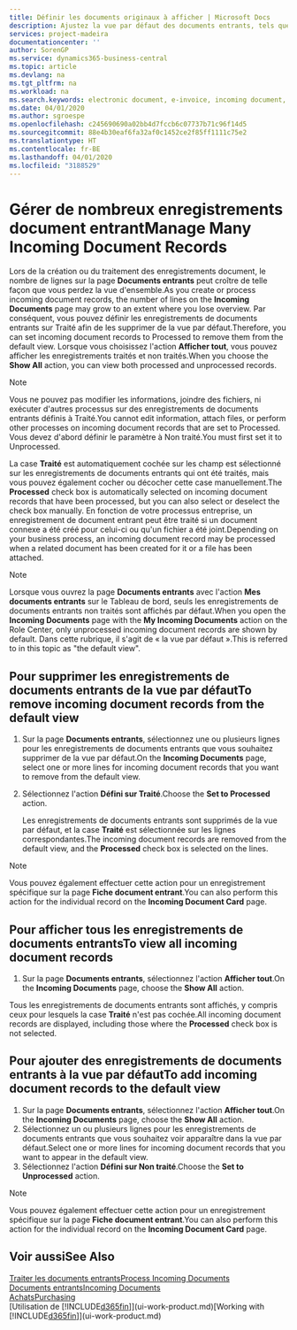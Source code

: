 ```yaml
---
title: Définir les documents originaux à afficher | Microsoft Docs
description: Ajustez la vue par défaut des documents entrants, tels que des factures électroniques, afin d'améliorer votre vue d'ensemble des enregistrements traités et non-traités.
services: project-madeira
documentationcenter: ''
author: SorenGP
ms.service: dynamics365-business-central
ms.topic: article
ms.devlang: na
ms.tgt_pltfrm: na
ms.workload: na
ms.search.keywords: electronic document, e-invoice, incoming document, OCR, ecommerce, document exchange, import invoice
ms.date: 04/01/2020
ms.author: sgroespe
ms.openlocfilehash: c245690690a02bb4d7fccb6c07737b71c96f14d5
ms.sourcegitcommit: 88e4b30eaf6fa32af0c1452ce2f85ff1111c75e2
ms.translationtype: HT
ms.contentlocale: fr-BE
ms.lasthandoff: 04/01/2020
ms.locfileid: "3188529"
---
```

# <a name="manage-many-incoming-document-records"></a><span data-ttu-id="3ded7-103">Gérer de nombreux enregistrements document entrant</span><span class="sxs-lookup"><span data-stu-id="3ded7-103">Manage Many Incoming Document Records</span></span>
<span data-ttu-id="3ded7-104">Lors de la création ou du traitement des enregistrements document, le nombre de lignes sur la page **Documents entrants** peut croître de telle façon que vous perdez la vue d'ensemble.</span><span class="sxs-lookup"><span data-stu-id="3ded7-104">As you create or process incoming document records, the number of lines on the **Incoming Documents** page may grow to an extent where you lose overview.</span></span> <span data-ttu-id="3ded7-105">Par conséquent, vous pouvez définir les enregistrements de documents entrants sur Traité afin de les supprimer de la vue par défaut.</span><span class="sxs-lookup"><span data-stu-id="3ded7-105">Therefore, you can set incoming document records to Processed to remove them from the default view.</span></span> <span data-ttu-id="3ded7-106">Lorsque vous choisissez l'action **Afficher tout**, vous pouvez afficher les enregistrements traités et non traités.</span><span class="sxs-lookup"><span data-stu-id="3ded7-106">When you choose the **Show All** action, you can view both processed and unprocessed records.</span></span>

> [!NOTE]  
>   <span data-ttu-id="3ded7-107">Vous ne pouvez pas modifier les informations, joindre des fichiers, ni exécuter d'autres processus sur des enregistrements de documents entrants définis à Traité.</span><span class="sxs-lookup"><span data-stu-id="3ded7-107">You cannot edit information, attach files, or perform other processes on incoming document records that are set to Processed.</span></span> <span data-ttu-id="3ded7-108">Vous devez d'abord définir le paramètre à Non traité.</span><span class="sxs-lookup"><span data-stu-id="3ded7-108">You must first set it to Unprocessed.</span></span>

<span data-ttu-id="3ded7-109">La case **Traité** est automatiquement cochée sur les champ est sélectionné sur les enregistrements de documents entrants qui ont été traités, mais vous pouvez également cocher ou décocher cette case manuellement.</span><span class="sxs-lookup"><span data-stu-id="3ded7-109">The **Processed** check box is automatically selected on incoming document records that have been processed, but you can also select or deselect the check box manually.</span></span> <span data-ttu-id="3ded7-110">En fonction de votre processus entreprise, un enregistrement de document entrant peut être traité si un document connexe a été créé pour celui-ci ou qu'un fichier a été joint.</span><span class="sxs-lookup"><span data-stu-id="3ded7-110">Depending on your business process, an incoming document record may be processed when a related document has been created for it or a file has been attached.</span></span>

> [!NOTE]  
>   <span data-ttu-id="3ded7-111">Lorsque vous ouvrez la page **Documents entrants** avec l'action **Mes documents entrants** sur le Tableau de bord, seuls les enregistrements de documents entrants non traités sont affichés par défaut.</span><span class="sxs-lookup"><span data-stu-id="3ded7-111">When you open the **Incoming Documents** page with the **My Incoming Documents** action on the Role Center, only unprocessed incoming document records are shown by default.</span></span> <span data-ttu-id="3ded7-112">Dans cette rubrique, il s'agit de « la vue par défaut ».</span><span class="sxs-lookup"><span data-stu-id="3ded7-112">This is referred to in this topic as "the default view".</span></span>

## <a name="to-remove-incoming-document-records-from-the-default-view"></a><span data-ttu-id="3ded7-113">Pour supprimer les enregistrements de documents entrants de la vue par défaut</span><span class="sxs-lookup"><span data-stu-id="3ded7-113">To remove incoming document records from the default view</span></span>
1. <span data-ttu-id="3ded7-114">Sur la page **Documents entrants**, sélectionnez une ou plusieurs lignes pour les enregistrements de documents entrants que vous souhaitez supprimer de la vue par défaut.</span><span class="sxs-lookup"><span data-stu-id="3ded7-114">On the **Incoming Documents** page, select one or more lines for incoming document records that you want to remove from the default view.</span></span>
2. <span data-ttu-id="3ded7-115">Sélectionnez l'action **Défini sur Traité**.</span><span class="sxs-lookup"><span data-stu-id="3ded7-115">Choose the **Set to Processed** action.</span></span>

    <span data-ttu-id="3ded7-116">Les enregistrements de documents entrants sont supprimés de la vue par défaut, et la case **Traité** est sélectionnée sur les lignes correspondantes.</span><span class="sxs-lookup"><span data-stu-id="3ded7-116">The incoming document records are removed from the default view, and the **Processed** check box is selected on the lines.</span></span>

> [!NOTE]  
>   <span data-ttu-id="3ded7-117">Vous pouvez également effectuer cette action pour un enregistrement spécifique sur la page **Fiche document entrant**.</span><span class="sxs-lookup"><span data-stu-id="3ded7-117">You can also perform this action for the individual record on the **Incoming Document Card** page.</span></span>

## <a name="to-view-all-incoming-document-records"></a><span data-ttu-id="3ded7-118">Pour afficher tous les enregistrements de documents entrants</span><span class="sxs-lookup"><span data-stu-id="3ded7-118">To view all incoming document records</span></span>
1. <span data-ttu-id="3ded7-119">Sur la page **Documents entrants**, sélectionnez l'action **Afficher tout**.</span><span class="sxs-lookup"><span data-stu-id="3ded7-119">On the **Incoming Documents** page, choose the **Show All** action.</span></span>

<span data-ttu-id="3ded7-120">Tous les enregistrements de documents entrants sont affichés, y compris ceux pour lesquels la case **Traité** n'est pas cochée.</span><span class="sxs-lookup"><span data-stu-id="3ded7-120">All incoming document records are displayed, including those where the **Processed** check box is not selected.</span></span>

## <a name="to-add-incoming-document-records-to-the-default-view"></a><span data-ttu-id="3ded7-121">Pour ajouter des enregistrements de documents entrants à la vue par défaut</span><span class="sxs-lookup"><span data-stu-id="3ded7-121">To add incoming document records to the default view</span></span>
1. <span data-ttu-id="3ded7-122">Sur la page **Documents entrants**, sélectionnez l'action **Afficher tout**.</span><span class="sxs-lookup"><span data-stu-id="3ded7-122">On the **Incoming Documents** page, choose the **Show All** action.</span></span>
2. <span data-ttu-id="3ded7-123">Sélectionnez un ou plusieurs lignes pour les enregistrements de documents entrants que vous souhaitez voir apparaître dans la vue par défaut.</span><span class="sxs-lookup"><span data-stu-id="3ded7-123">Select one or more lines for incoming document records that you want to appear in the default view.</span></span>
3. <span data-ttu-id="3ded7-124">Sélectionnez l'action **Défini sur Non traité**.</span><span class="sxs-lookup"><span data-stu-id="3ded7-124">Choose the **Set to Unprocessed** action.</span></span>  

> [!NOTE]  
>   <span data-ttu-id="3ded7-125">Vous pouvez également effectuer cette action pour un enregistrement spécifique sur la page **Fiche document entrant**.</span><span class="sxs-lookup"><span data-stu-id="3ded7-125">You can also perform this action for the individual record on the **Incoming Document Card** page.</span></span>

## <a name="see-also"></a><span data-ttu-id="3ded7-126">Voir aussi</span><span class="sxs-lookup"><span data-stu-id="3ded7-126">See Also</span></span>
[<span data-ttu-id="3ded7-127">Traiter les documents entrants</span><span class="sxs-lookup"><span data-stu-id="3ded7-127">Process Incoming Documents</span></span>](across-process-income-documents.md)  
[<span data-ttu-id="3ded7-128">Documents entrants</span><span class="sxs-lookup"><span data-stu-id="3ded7-128">Incoming Documents</span></span>](across-income-documents.md)  
[<span data-ttu-id="3ded7-129">Achats</span><span class="sxs-lookup"><span data-stu-id="3ded7-129">Purchasing</span></span>](purchasing-manage-purchasing.md)  
<span data-ttu-id="3ded7-130">[Utilisation de [!INCLUDE[d365fin](includes/d365fin_md.md)]](ui-work-product.md)</span><span class="sxs-lookup"><span data-stu-id="3ded7-130">[Working with [!INCLUDE[d365fin](includes/d365fin_md.md)]](ui-work-product.md)</span></span>
